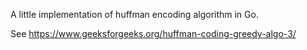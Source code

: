 A little implementation of huffman encoding algorithm in Go.

See https://www.geeksforgeeks.org/huffman-coding-greedy-algo-3/

